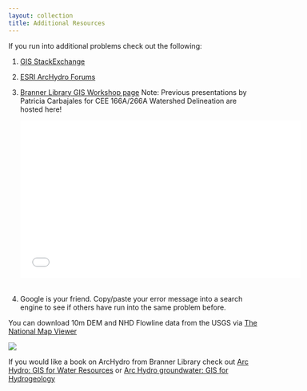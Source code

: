 ```yaml
---
layout: collection
title: Additional Resources
---
```



If you run into additional problems check out the following:

1. [GIS StackExchange](http://gis.stackexchange.com/tags)

2. [ESRI ArcHydro Forums](https://geonet.esri.com/community/gis/solutions/arc-hydro/content)

3. [Branner Library GIS Workshop page](https://sites.google.com/site/advancedgistanford/courses/giswatersheddelineation)
Note: Previous presentations by Patricia Carbajales for CEE 166A/266A Watershed Delineation are hosted here!

    <iframe width="560" height="315" src="//www.youtube.com/embed/1dDtidn1l10" frameborder="0" allowfullscreen style="margin-left:auto;margin-right:auto;margin-bottom:20px"></iframe>

4. Google is your friend. Copy/paste your error message into a search engine to see if others have run into the same problem before.


You can download 10m DEM and NHD Flowline data from the USGS via [The National Map Viewer](http://viewer.nationalmap.gov/viewer/)

<a href="http://viewer.nationalmap.gov/viewer/"><img src="{{ site.url }}/pictures/NationalMapViewer.jpg"></a>


If you would like a book on ArcHydro from Branner Library check out [Arc Hydro: GIS for Water Resources](http://searchworks.stanford.edu/view/4816454) or [Arc Hydro groundwater: GIS for Hydrogeology](http://searchworks.stanford.edu/view/9437521)
